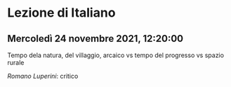 # Lezione di Italiano
## Mercoledì 24 novembre 2021, 12:20:00

Tempo dela natura, del villaggio, arcaico vs tempo del progresso vs spazio rurale 

_Romano Luperini_: critico
<!--stackedit_data:
eyJoaXN0b3J5IjpbNzgwMjg0ODExXX0=
-->